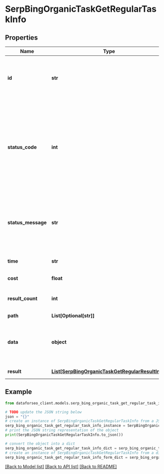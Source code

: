 # SerpBingOrganicTaskGetRegularTaskInfo


## Properties

Name | Type | Description | Notes
------------ | ------------- | ------------- | -------------
**id** | **str** | task identifier unique task identifier in our system in the UUID format | [optional] 
**status_code** | **int** | status code of the task generated by DataForSEO, can be within the following range: 10000-60000 you can find the full list of the response codes here | [optional] 
**status_message** | **str** | informational message of the task you can find the full list of general informational messages here | [optional] 
**time** | **str** | execution time, seconds | [optional] 
**cost** | **float** | total tasks cost, USD | [optional] 
**result_count** | **int** | number of elements in the result array | [optional] 
**path** | **List[Optional[str]]** | URL path | [optional] 
**data** | **object** | contains the same parameters that you specified in the POST request | [optional] 
**result** | [**List[SerpBingOrganicTaskGetRegularResultInfo]**](SerpBingOrganicTaskGetRegularResultInfo.md) | array of results | [optional] 

## Example

```python
from dataforseo_client.models.serp_bing_organic_task_get_regular_task_info import SerpBingOrganicTaskGetRegularTaskInfo

# TODO update the JSON string below
json = "{}"
# create an instance of SerpBingOrganicTaskGetRegularTaskInfo from a JSON string
serp_bing_organic_task_get_regular_task_info_instance = SerpBingOrganicTaskGetRegularTaskInfo.from_json(json)
# print the JSON string representation of the object
print(SerpBingOrganicTaskGetRegularTaskInfo.to_json())

# convert the object into a dict
serp_bing_organic_task_get_regular_task_info_dict = serp_bing_organic_task_get_regular_task_info_instance.to_dict()
# create an instance of SerpBingOrganicTaskGetRegularTaskInfo from a dict
serp_bing_organic_task_get_regular_task_info_form_dict = serp_bing_organic_task_get_regular_task_info.from_dict(serp_bing_organic_task_get_regular_task_info_dict)
```
[[Back to Model list]](../README.md#documentation-for-models) [[Back to API list]](../README.md#documentation-for-api-endpoints) [[Back to README]](../README.md)


